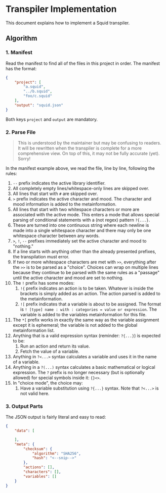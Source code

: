 # Transpiler Implementation

This document explains how to implement a Squid transpiler.

## Algorithm

### 1. Manifest

Read the manifest to find all of the files in this project in order. The manifest has the format:

```json
{
    "project": [
        "a.squid",
        "../b.squid",
        "foo/c.squid"
    ],
    "output": "squid.json"
}
```

Both keys `project` and `output` are mandatory.

### 2. Parse File

> This is understood by the maintainer but may be confusing to readers. It will be rewritten when the transpiler is
> complete for a more comprehensive view. On top of this, it may not be fully accurate (yet). Sorry!

In the manifest example above, we read the file, line by line, following the rules:

1. `--` prefix indicates the active library identifier.
2. All completely empty lines/whitespace-only lines are skipped over.
3. All lines that start with `#` are skipped over.
4. `>` prefix indicates the active character and mood. The character and mood information is added to the
   metainformation.
5. All lines that start with two whitespace characters or more are associated with the active mode. This
   enters a mode that allows special parsing of conditional statements with a (not regex) pattern `?{...}`.
6. These are turned into one continuous string where each newline is made into a single whitespace character and there
   may only be one whitespace character between any words.
7. `>`, `!`, `--` prefixes immediately set the active character and mood to "nothing."
8. If a line starts with anything other than the already presented prefixes, the transpilation must error.
9. If two or more whitespace characters are met with `>>`, everything after the `>>` is to be parsed as a "choice".
   Choices can wrap on multiple lines because they continue to be parsed with the same rules as a "passage" until the
   active character and mood are set to nothing.
10. The `!` prefix has some modes:
    1. `!{` prefix indicates an action is to be taken. Whatever is inside the brackets is simply added as an action.
        The action parsed is added to the metainformation.
    2. `![` prefix indicates that a variable is about to be assigned. The format is
       `! [type] name : with : categories = value or expression`. The variable is added to the variables
       metainformation for this file.
11. The `*[` prefix works in exactly the same way as the variable assignment except it is ephemeral; the variable is
    not added to the global metainformation list.
12. Anything that is a valid expression syntax (reminder: `?{...}`) is expected to be:
    1. Run an action and return its value.
    2. Fetch the value of a variable.
13. Anything in `?<...>` syntax calculates a variable and uses it in the name of a variable.
14. Anything in a `?(...)` syntax calculates a basic mathematical or logical expression. The `?` prefix is no longer
    necessary (but is optionally allowed) for special symbols inside it: `{}<>`.
15. In "choice mode", the choice may:
    1. Have a variable substitution using `?{...}` syntax. Note that `?<...>` is not valid here.

### 3. Output Parts

The JSON output is fairly literal and easy to read:

```json
{
    "data": [

    ],
    "meta": {
        "checksum": {
            "algorithm": "SHA256",
            "hash": "<--snip-->"
        },
        "actions": [],
        "characters": [],
        "variables": []
    }
}
```
